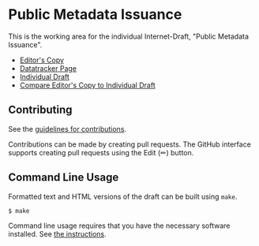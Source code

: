 # Public Metadata Issuance

This is the working area for the individual Internet-Draft, "Public Metadata Issuance".

* [Editor's Copy](https://smhendrickson.github.io/draft-hendrickson-privacypass-public-metadata-issuance/#go.draft-hendrickson-privacypass-public-metadata-issuance.html)
* [Datatracker Page](https://datatracker.ietf.org/doc/draft-hendrickson-privacypass-public-metadata)
* [Individual Draft](https://datatracker.ietf.org/doc/html/draft-hendrickson-privacypass-public-metadata)
* [Compare Editor's Copy to Individual Draft](https://smhendrickson.github.io/draft-hendrickson-privacypass-public-metadata-issuance/#go.draft-hendrickson-privacypass-public-metadata-issuance.diff)


## Contributing

See the
[guidelines for contributions](https://github.com/smhendrickson/draft-hendrickson-privacypass-public-metadata-issuance/blob/main/CONTRIBUTING.md).

Contributions can be made by creating pull requests.
The GitHub interface supports creating pull requests using the Edit (✏) button.


## Command Line Usage

Formatted text and HTML versions of the draft can be built using `make`.

```sh
$ make
```

Command line usage requires that you have the necessary software installed.  See
[the instructions](https://github.com/martinthomson/i-d-template/blob/main/doc/SETUP.md).

